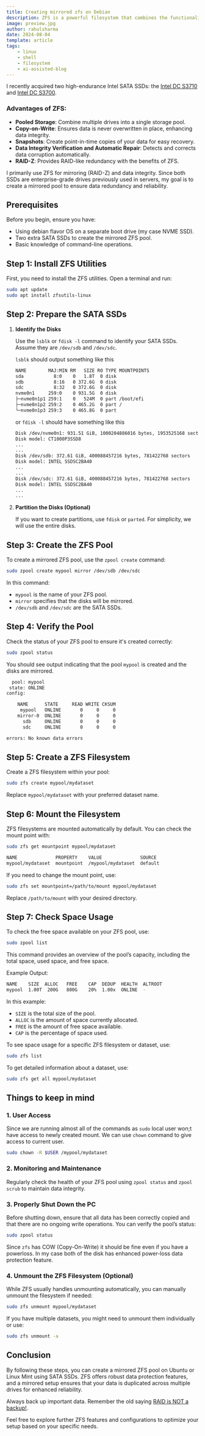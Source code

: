 ```yaml
---
title: Creating mirrored zfs on Debian
description: ZFS is a powerful filesystem that combines the functionality of a volume manager with a filesystem. One of its key features is the ability to create mirrored storage pools for redundancy and increased reliability. This guide will walk you through the process of creating a mirrored ZFS pool on Debian (Ubuntu/Mint etc) using SATA SSDs.
image: preview.jpg
author: rahulsharma
date: 2024-08-04
template: article
tags:
    - linux
    - shell
    - filesystem
    - ai-assisted-blog
---
```


I recently acquired two high-endurance Intel SATA SSDs: the [Intel DC S3710](https://www.intel.com/content/dam/www/public/us/en/documents/product-specifications/ssd-dc-s3710-spec.pdf) and [Intel DC S3700](https://www.intel.com/content/dam/www/public/us/en/documents/product-specifications/ssd-dc-s3700-spec.pdf).

### Advantages of ZFS:

- **Pooled Storage**: Combine multiple drives into a single storage pool.
- **Copy-on-Write**: Ensures data is never overwritten in place, enhancing data integrity.
- **Snapshots**: Create point-in-time copies of your data for easy recovery.
- **Data Integrity Verification and Automatic Repair**: Detects and corrects data corruption automatically.
- **RAID-Z**: Provides RAID-like redundancy with the benefits of ZFS.

I primarily use ZFS for mirroring (RAID-Z) and data integrity. Since both SSDs are enterprise-grade drives previously used in servers, my goal is to create a mirrored pool to ensure data redundancy and reliability.

## Prerequisites

Before you begin, ensure you have:

- Using debian flavor OS on a separate boot drive (my case NVME SSD).
- Two extra SATA SSDs to create the mirrored ZFS pool.
- Basic knowledge of command-line operations.

## Step 1: Install ZFS Utilities

First, you need to install the ZFS utilities. Open a terminal and run:

```bash
sudo apt update
sudo apt install zfsutils-linux
```

## Step 2: Prepare the SATA SSDs

1. **Identify the Disks**

   Use the `lsblk` or `fdisk -l` command to identify your SATA SSDs. Assume they are `/dev/sdb` and `/dev/sdc`.

    `lsblk` should output something like this
    ```bash
    NAME        MAJ:MIN RM   SIZE RO TYPE MOUNTPOINTS
    sda           8:0    0   1.8T  0 disk 
    sdb           8:16   0 372.6G  0 disk 
    sdc           8:32   0 372.6G  0 disk 
    nvme0n1     259:0    0 931.5G  0 disk 
    ├─nvme0n1p1 259:1    0   524M  0 part /boot/efi
    ├─nvme0n1p2 259:2    0 465.2G  0 part /
    └─nvme0n1p3 259:3    0 465.8G  0 part
    ```

    or `fdisk -l` should have something like this
    ```bash
    Disk /dev/nvme0n1: 931.51 GiB, 1000204886016 bytes, 1953525168 sectors
    Disk model: CT1000P3SSD8                            
    ...
    ...
    Disk /dev/sdb: 372.61 GiB, 400088457216 bytes, 781422768 sectors
    Disk model: INTEL SSDSC2BA40
    ...
    ...
    Disk /dev/sdc: 372.61 GiB, 400088457216 bytes, 781422768 sectors
    Disk model: INTEL SSDSC2BA40
    ...
    ...
    ```

2. **Partition the Disks (Optional)**

   If you want to create partitions, use `fdisk` or `parted`. For simplicity, we will use the entire disks.

## Step 3: Create the ZFS Pool

To create a mirrored ZFS pool, use the `zpool create` command:

```bash
sudo zpool create mypool mirror /dev/sdb /dev/sdc
```

In this command:
- `mypool` is the name of your ZFS pool.
- `mirror` specifies that the disks will be mirrored.
- `/dev/sdb` and `/dev/sdc` are the SATA SSDs.

## Step 4: Verify the Pool

Check the status of your ZFS pool to ensure it's created correctly:

```bash
sudo zpool status
```

You should see output indicating that the pool `mypool` is created and the disks are mirrored.

```bash
  pool: mypool
 state: ONLINE
config:

	NAME      STATE     READ WRITE CKSUM
	 mypool   ONLINE       0     0     0
	mirror-0  ONLINE       0     0     0
      sdb     ONLINE       0     0     0
	  sdc     ONLINE       0     0     0

errors: No known data errors
```

## Step 5: Create a ZFS Filesystem

Create a ZFS filesystem within your pool:

```bash
sudo zfs create mypool/mydataset
```

Replace `mypool/mydataset` with your preferred dataset name.

## Step 6: Mount the Filesystem

ZFS filesystems are mounted automatically by default. You can check the mount point with:

```bash
sudo zfs get mountpoint mypool/mydataset
```

```bash
NAME              PROPERTY    VALUE              SOURCE
mypool/mydataset  mountpoint  /mypool/mydataset  default
```

If you need to change the mount point, use:

```bash
sudo zfs set mountpoint=/path/to/mount mypool/mydataset
```

Replace `/path/to/mount` with your desired directory.

## Step 7: Check Space Usage

To check the free space available on your ZFS pool, use:

```bash
sudo zpool list
```

This command provides an overview of the pool’s capacity, including the total space, used space, and free space.

Example Output:
```bash
NAME    SIZE  ALLOC   FREE    CAP  DEDUP  HEALTH  ALTROOT
mypool  1.00T  200G   800G    20%  1.00x  ONLINE  -
```
In this example:

* `SIZE` is the total size of the pool.
* `ALLOC` is the amount of space currently allocated.
* `FREE` is the amount of free space available.
* `CAP` is the percentage of space used.

To see space usage for a specific ZFS filesystem or dataset, use:
```bash
sudo zfs list
```

To get detailed information about a dataset, use:

```bash
sudo zfs get all mypool/mydataset
```

## Things to keep in mind

### 1. User Access

Since we are running almost all of the commands as `sudo` local user won;t have access to newly created mount. We can use `chown` command to give access to current user.

```bash
sudo chown -R $USER /mypool/mydataset
```

### 2. Monitoring and Maintenance

Regularly check the health of your ZFS pool using `zpool status` and `zpool scrub` to maintain data integrity.

### 3. Properly Shut Down the PC

Before shutting down, ensure that all data has been correctly copied and that there are no ongoing write operations. You can verify the pool’s status:

```bash
sudo zpool status
```

Since `zfs` has COW (Copy-On-Write) it should be fine even if you have a powerloss. In my case both of the disk has enhanced power-loss data protection feature.

### 4. Unmount the ZFS Filesystem (Optional)

While ZFS usually handles unmounting automatically, you can manually unmount the filesystem if needed:

```bash
sudo zfs unmount mypool/mydataset
```

If you have multiple datasets, you might need to unmount them individually or use:

```bash
sudo zfs unmount -a
```

## Conclusion

By following these steps, you can create a mirrored ZFS pool on Ubuntu or Linux Mint using SATA SSDs. ZFS offers robust data protection features, and a mirrored setup ensures that your data is duplicated across multiple drives for enhanced reliability.

Always back up important data. Remember the old saying [RAID is NOT a backup!](https://www.raidisnotabackup.com/).

Feel free to explore further ZFS features and configurations to optimize your setup based on your specific needs.
